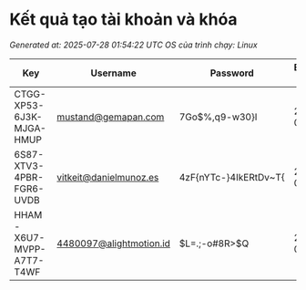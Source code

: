 # Kết quả tạo tài khoản và khóa

_Generated at: 2025-07-28 01:54:22 UTC_
_OS của trình chạy: Linux_

| Key | Username | Password | Expires Date | License Name |
|-----|----------|----------|--------------|--------------|
| CTGG-XP53-6J3K-MJGA-HMUP | mustand@gemapan.com | 7Go$%,q9-w30}l | 2025-08-27 | ESET Small Business Security |
| 6S87-XTV3-4PBR-FGR6-UVDB | vitkeit@danielmunoz.es | 4zF{nYTc-}4IkERtDv~T{ | 2025-08-26 | ESET HOME Security Premium |
| HHAM-X6U7-MVPP-A7T7-T4WF | 4480097@alightmotion.id | $L=.;-o#8R>$Q | 2025-08-24 | ESET HOME Security Premium |
